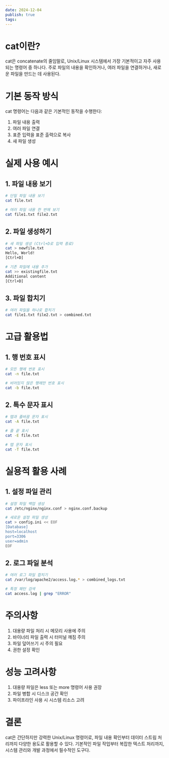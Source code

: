 ```yaml
---
date: 2024-12-04
publish: true
tags:
---
```

# cat이란?
cat은 concatenate의 줄임말로, Unix/Linux 시스템에서 가장 기본적이고 자주 사용되는 명령어 중 하나다. 주로 파일의 내용을 확인하거나, 여러 파일을 연결하거나, 새로운 파일을 만드는 데 사용된다.

# 기본 동작 방식
cat 명령어는 다음과 같은 기본적인 동작을 수행한다:
1. 파일 내용 출력
2. 여러 파일 연결
3. 표준 입력을 표준 출력으로 복사
4. 새 파일 생성

# 실제 사용 예시

## 1. 파일 내용 보기
```bash
# 단일 파일 내용 보기
cat file.txt

# 여러 파일 내용 한 번에 보기
cat file1.txt file2.txt
```

## 2. 파일 생성하기
```bash
# 새 파일 생성 (Ctrl+D로 입력 종료)
cat > newfile.txt
Hello, World!
[Ctrl+D]

# 기존 파일에 내용 추가
cat >> existingfile.txt
Additional content
[Ctrl+D]
```

## 3. 파일 합치기
```bash
# 여러 파일을 하나로 합치기
cat file1.txt file2.txt > combined.txt
```

# 고급 활용법

## 1. 행 번호 표시
```bash
# 모든 행에 번호 표시
cat -n file.txt

# 비어있지 않은 행에만 번호 표시
cat -b file.txt
```

## 2. 특수 문자 표시
```bash
# 탭과 줄바꿈 문자 표시
cat -A file.txt

# 줄 끝 표시
cat -E file.txt

# 탭 문자 표시
cat -T file.txt
```

# 실용적 활용 사례

## 1. 설정 파일 관리
```bash
# 설정 파일 백업 생성
cat /etc/nginx/nginx.conf > nginx.conf.backup

# 새로운 설정 파일 생성
cat > config.ini << EOF
[Database]
host=localhost
port=3306
user=admin
EOF
```

## 2. 로그 파일 분석
```bash
# 여러 로그 파일 합치기
cat /var/log/apache2/access.log.* > combined_logs.txt

# 특정 패턴 검색
cat access.log | grep "ERROR"
```

# 주의사항
1. 대용량 파일 처리 시 메모리 사용에 주의
2. 바이너리 파일 출력 시 터미널 깨짐 주의
3. 파일 덮어쓰기 시 주의 필요
4. 권한 설정 확인

# 성능 고려사항
1. 대용량 파일은 less 또는 more 명령어 사용 권장
2. 파일 병합 시 디스크 공간 확인
3. 파이프라인 사용 시 시스템 리소스 고려

# 결론
cat은 간단하지만 강력한 Unix/Linux 명령어로, 파일 내용 확인부터 데이터 스트림 처리까지 다양한 용도로 활용할 수 있다. 기본적인 파일 작업부터 복잡한 텍스트 처리까지, 시스템 관리와 개발 과정에서 필수적인 도구다.